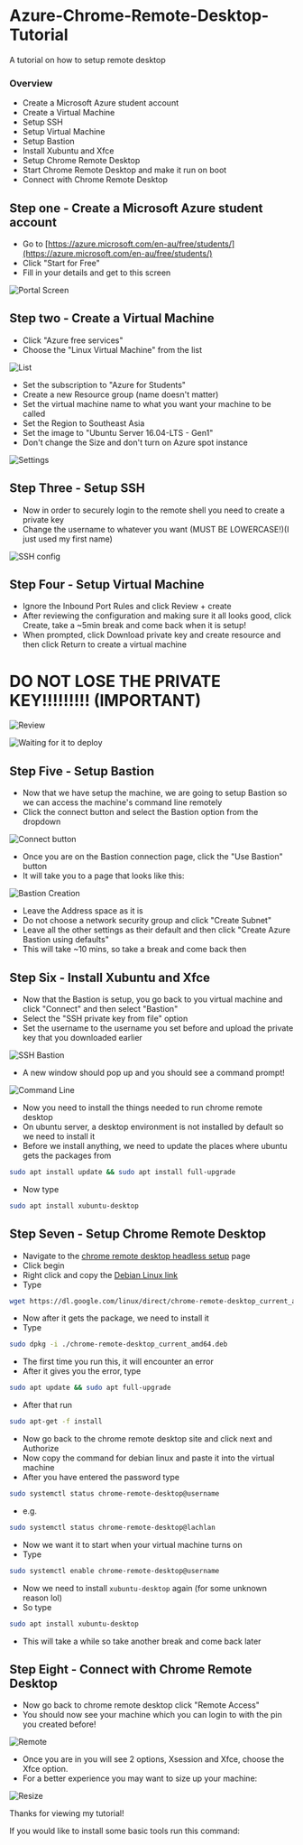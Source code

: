 # Azure-Chrome-Remote-Desktop-Tutorial
A tutorial on how to setup remote desktop

### Overview
 - Create a Microsoft Azure student account
 - Create a Virtual Machine
 - Setup SSH
 - Setup Virtual Machine
 - Setup Bastion
 - Install Xubuntu and Xfce
 - Setup Chrome Remote Desktop
 - Start Chrome Remote Desktop and make it run on boot
 - Connect with Chrome Remote Desktop

## Step one - Create a Microsoft Azure student account
 - Go to [https://azure.microsoft.com/en-au/free/students/](https://azure.microsoft.com/en-au/free/students/) 
 - Click "Start for Free"
 - Fill in your details and get to this screen

![Portal Screen](./Portal.png)

## Step two - Create a Virtual Machine
 - Click "Azure free services"
 - Choose the "Linux Virtual Machine" from the list

![List](./FreeServices.png)

 - Set the subscription to "Azure for Students"
 - Create a new Resource group (name doesn't matter)
 - Set the virtual machine name to what you want your machine to be called
 - Set the Region to Southeast Asia
 - Set the image to "Ubuntu Server 16.04-LTS - Gen1"
 - Don't change the Size and don't turn on Azure spot instance

![Settings](./Settings.png)

## Step Three - Setup SSH
 - Now in order to securely login to the remote shell you need to create a private key
 - Change the username to whatever you want (MUST BE LOWERCASE!)(I just used my first name)

![SSH config](./SSH.png)

## Step Four - Setup Virtual Machine
 - Ignore the Inbound Port Rules and click Review + create
 - After reviewing the configuration and making sure it all looks good, click Create, take a ~5min break and come back when it is setup!
 - When prompted, click Download private key and create resource and then click Return to create a virtual machine

# DO NOT LOSE THE PRIVATE KEY!!!!!!!!! (IMPORTANT)

![Review](./Review.png)

![Waiting for it to deploy](./Waiting.png)

## Step Five - Setup Bastion
 - Now that we have setup the machine, we are going to setup Bastion so we can access the machine's command line remotely
 - Click the connect button and select the Bastion option from the dropdown

![Connect button](./Connect.png)

 - Once you are on the Bastion connection page, click the "Use Bastion" button
 - It will take you to a page that looks like this:

![Bastion Creation](./Bastion.png)

 - Leave the Address space as it is
 - Do not choose a network security group and click "Create Subnet"
 - Leave all the other settings as their default and then click "Create Azure Bastion using defaults"
 - This will take ~10 mins, so take a break and come back then

## Step Six - Install Xubuntu and Xfce
 - Now that the Bastion is setup, you go back to you virtual machine and click "Connect" and then select "Bastion"
 - Select the "SSH private key from file" option
 - Set the username to the username you set before and upload the private key that you downloaded earlier

![SSH Bastion](./SSHBastion.png)

 - A new window should pop up and you should see a command prompt!

![Command Line](./CommandLine.png)

 - Now you need to install the things needed to run chrome remote desktop
 - On ubuntu server, a desktop environment is not installed by default so we need to install it
 - Before we install anything, we need to update the places where ubuntu gets the packages from
```bash
sudo apt install update && sudo apt install full-upgrade
```
 - Now type
```bash
sudo apt install xubuntu-desktop
```

## Step Seven - Setup Chrome Remote Desktop
 - Navigate to the [chrome remote desktop headless setup](https://remotedesktop.google.com/headless) page
 - Click begin
 - Right click and copy the [Debian Linux link](https://dl.google.com/linux/direct/chrome-remote-desktop_current_amd64.deb)
 - Type 
```bash
wget https://dl.google.com/linux/direct/chrome-remote-desktop_current_amd64.deb
```
 - Now after it gets the package, we need to install it
 - Type
```bash
sudo dpkg -i ./chrome-remote-desktop_current_amd64.deb
```
 - The first time you run this, it will encounter an error
 - After it gives you the error, type
```bash
sudo apt update && sudo apt full-upgrade
```
 - After that run
```bash
sudo apt-get -f install
```
 - Now go back to the chrome remote desktop site and click next and Authorize
 - Now copy the command for debian linux and paste it into the virtual machine
 - After you have entered the password type 
```bash
sudo systemctl status chrome-remote-desktop@username
```
 - e.g.
```bash
sudo systemctl status chrome-remote-desktop@lachlan
```
 - Now we want it to start when your virtual machine turns on
 - Type
```bash
sudo systemctl enable chrome-remote-desktop@username
```
 - Now we need to install `xubuntu-desktop` again (for some unknown reason lol)
 - So type
```bash
sudo apt install xubuntu-desktop
```
 - This will take a while so take another break and come back later

## Step Eight - Connect with Chrome Remote Desktop
 - Now go back to chrome remote desktop click "Remote Access"
 - You should now see your machine which you can login to with the pin you created before!

![Remote](./Remote.png)

 - Once you are in you will see 2 options, Xsession and Xfce, choose the Xfce option.
 - For a better experience you may want to size up your machine:

![Resize](./Resize.png)

Thanks for viewing my tutorial!

If you would like to install some basic tools run this command:
